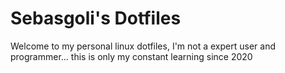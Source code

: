 # Sebasgoli's Dotfiles

Welcome to my personal linux dotfiles, I'm not a expert user and programmer... this is only my constant learning since 2020
